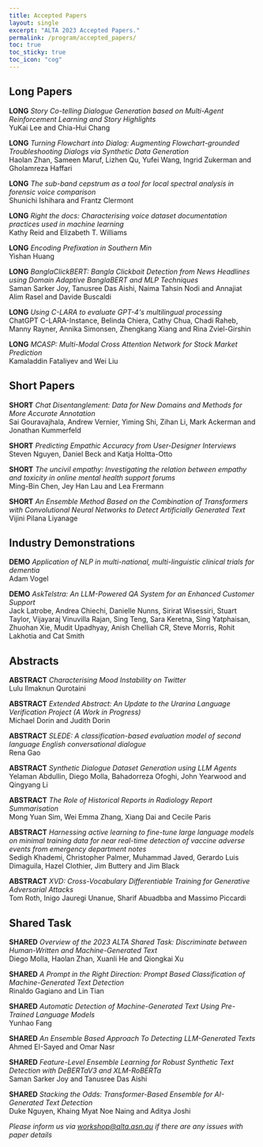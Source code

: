 ```yaml
---
title: Accepted Papers
layout: single
excerpt: "ALTA 2023 Accepted Papers."
permalink: /program/accepted_papers/
toc: true
toc_sticky: true
toc_icon: "cog"
---
```

<!-- Note that the titles/authors may change and papers may be withdrawn. For the final titles/authors, please refer to the [proceedings on the anthology](https://www.aclweb.org/anthology/events/naacl-2021/). -->

Long Papers
---

**LONG** *Story Co-telling Dialogue Generation based on Multi-Agent Reinforcement Learning and Story Highlights* <br>YuKai Lee and Chia-Hui Chang

**LONG** *Turning Flowchart into Dialog: Augmenting Flowchart-grounded Troubleshooting Dialogs via Synthetic Data Generation* <br>Haolan Zhan, Sameen Maruf, Lizhen Qu, Yufei Wang, Ingrid Zukerman and Gholamreza Haffari

**LONG** *The sub-band cepstrum as a tool for local spectral analysis in forensic voice comparison* <br>Shunichi Ishihara and Frantz Clermont

**LONG** *Right the docs: Characterising voice dataset documentation practices used in machine learning*<br>Kathy Reid and Elizabeth T. Williams

**LONG** *Encoding Prefixation in Southern Min* <br>Yishan Huang

**LONG** *BanglaClickBERT: Bangla Clickbait Detection from News Headlines using Domain Adaptive BanglaBERT and MLP Techniques* <br>Saman Sarker Joy, Tanusree Das Aishi, Naima Tahsin Nodi and Annajiat Alim Rasel and Davide Buscaldi

**LONG** *Using C-LARA to evaluate GPT-4's multilingual processing* <br>ChatGPT C-LARA-Instance, Belinda Chiera, Cathy Chua, Chadi Raheb, Manny Rayner, Annika Simonsen, Zhengkang Xiang and Rina Zviel-Girshin

**LONG** *MCASP: Multi-Modal Cross Attention Network for Stock Market Prediction* <br>Kamaladdin Fataliyev and Wei Liu

Short Papers
---
**SHORT** *Chat Disentanglement: Data for New Domains and Methods for More Accurate Annotation*<br>Sai Gouravajhala, Andrew Vernier, Yiming Shi, Zihan Li, Mark Ackerman and Jonathan Kummerfeld 

**SHORT** *Predicting Empathic Accuracy from User-Designer Interviews* <br>Steven Nguyen, Daniel Beck and Katja Holtta-Otto

**SHORT** *The uncivil empathy: Investigating the relation between empathy and toxicity in online mental health support forums* <br>Ming-Bin Chen, Jey Han Lau and Lea Frermann

**SHORT** *An Ensemble Method Based on the Combination of Transformers with Convolutional Neural Networks to Detect Artificially Generated Text*<br>Vijini Pilana Liyanage


Industry Demonstrations
---
**DEMO** *Application of NLP in multi-national, multi-linguistic clinical trials for dementia* <br>Adam Vogel

**DEMO** *AskTelstra: An LLM-Powered QA System for an Enhanced Customer Support*<br>Jack Latrobe, Andrea Chiechi, Danielle Nunns, Sirirat Wisessiri, Stuart Taylor, Vijayaraj Vinuvilla Rajan, Sing Teng, Sara Keretna, Sing Yatphaisan, Zhuohan Xie, Mudit Upadhyay, Anish Chelliah CR, Steve Morris, Rohit Lakhotia and Cat Smith

Abstracts
---
**ABSTRACT** *Characterising Mood Instability on Twitter* <br>Lulu Ilmaknun Qurotaini

**ABSTRACT** *Extended Abstract: An Update to the Urarina Language Verification Project (A Work in Progress)* <br>Michael Dorin and Judith Dorin

**ABSTRACT** *SLEDE: A classification-based evaluation model of second language English conversational dialogue* <br>Rena Gao

**ABSTRACT** *Synthetic Dialogue Dataset Generation using LLM Agents* <br>Yelaman Abdullin, Diego Molla, Bahadorreza Ofoghi, John Yearwood and Qingyang Li

**ABSTRACT** *The Role of Historical Reports in Radiology Report Summarisation* <br>Mong Yuan Sim, Wei Emma Zhang, Xiang Dai and Cecile Paris

**ABSTRACT** *Harnessing active learning to fine-tune large language models on minimal training data for near real-time detection of vaccine adverse events from emergency department notes* <br>Sedigh Khademi, Christopher Palmer, Muhammad Javed, Gerardo Luis Dimaguila, Hazel Clothier, Jim Buttery and Jim Black

**ABSTRACT** *XVD: Cross-Vocabulary Differentiable Training for Generative Adversarial Attacks* <br>Tom Roth, Inigo Jauregi Unanue, Sharif Abuadbba and Massimo Piccardi


Shared Task
---
**SHARED** *Overview of the 2023 ALTA Shared Task: Discriminate between Human-Written and Machine-Generated Text* <br>Diego Molla, Haolan Zhan, Xuanli He and Qiongkai Xu

**SHARED** *A Prompt in the Right Direction: Prompt Based Classification of Machine-Generated Text Detection*<br>Rinaldo Gagiano and Lin Tian

**SHARED** *Automatic Detection of Machine-Generated Text Using Pre-Trained Language Models* <br>Yunhao Fang

**SHARED** *An Ensemble Based Approach To Detecting LLM-Generated Texts* <br>Ahmed EI-Sayed and Omar Nasr

**SHARED** *Feature-Level Ensemble Learning for Robust Synthetic Text Detection with DeBERTaV3 and XLM-RoBERTa* <br>Saman Sarker Joy and Tanusree Das Aishi

**SHARED** *Stacking the Odds: Transformer-Based Ensemble for AI-Generated Text Detection* <br>Duke Nguyen, Khaing Myat Noe Naing and Aditya Joshi

*Please inform us via [workshop@alta.asn.au](mailto:workshop@alta.asn.au) if there are any issues with paper details*